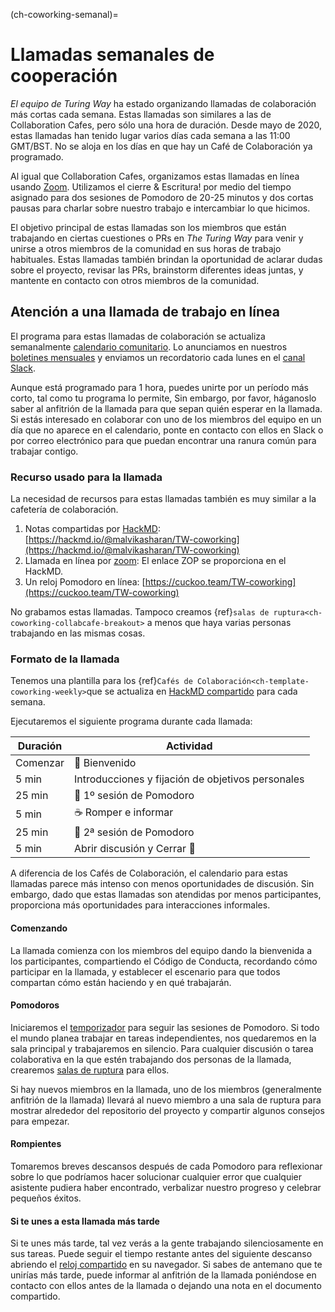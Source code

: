 (ch-coworking-semanal)=
# Llamadas semanales de cooperación

_El equipo de Turing Way_ ha estado organizando llamadas de colaboración más cortas cada semana. Estas llamadas son similares a las de Collaboration Cafes, pero sólo una hora de duración. Desde mayo de 2020, estas llamadas han tenido lugar varios días cada semana a las 11:00 GMT/BST. No se aloja en los días en que hay un Café de Colaboración ya programado.

Al igual que Collaboration Cafes, organizamos estas llamadas en línea usando [Zoom](https://www.zoom.us/). Utilizamos el cierre & Escritura! por medio del tiempo asignado para dos sesiones de Pomodoro de 20-25 minutos y dos cortas pausas para charlar sobre nuestro trabajo e intercambiar lo que hicimos.

El objetivo principal de estas llamadas son los miembros que están trabajando en ciertas cuestiones o PRs en _The Turing Way_ para venir y unirse a otros miembros de la comunidad en sus horas de trabajo habituales. Estas llamadas también brindan la oportunidad de aclarar dudas sobre el proyecto, revisar las PRs, brainstorm diferentes ideas juntas, y mantente en contacto con otros miembros de la comunidad.

## Atención a una llamada de trabajo en línea

El programa para estas llamadas de colaboración se actualiza semanalmente [calendario comunitario](https://calendar.google.com/calendar/embed?src=theturingway%40gmail.com&ctz=Europe%2FLondon). Lo anunciamos en nuestros [boletines mensuales](https://tinyletter.com/TuringWay/archive) y enviamos un recordatorio cada lunes en el [canal Slack](https://tinyurl.com/jointuringwayslack).

Aunque está programado para 1 hora, puedes unirte por un período más corto, tal como tu programa lo permite, Sin embargo, por favor, háganoslo saber al anfitrión de la llamada para que sepan quién esperar en la llamada. Si estás interesado en colaborar con uno de los miembros del equipo en un día que no aparece en el calendario, ponte en contacto con ellos en Slack o por correo electrónico para que puedan encontrar una ranura común para trabajar contigo.

### Recurso usado para la llamada

La necesidad de recursos para estas llamadas también es muy similar a la cafetería de colaboración.

1. Notas compartidas por [HackMD](https://hackmd.io/): [https://hackmd.io/@malvikasharan/TW-coworking](https://hackmd.io/@malvikasharan/TW-coworking)
2. Llamada en línea por [zoom](https://www.zoom.us/): El enlace ZOP se proporciona en el HackMD.
3. Un reloj Pomodoro en línea: [https://cuckoo.team/TW-coworking](https://cuckoo.team/TW-coworking)

No grabamos estas llamadas. Tampoco creamos {ref}`salas de ruptura<ch-coworking-collabcafe-breakout>` a menos que haya varias personas trabajando en las mismas cosas.

### Formato de la llamada

Tenemos una plantilla para los {ref}`Cafés de Colaboración<ch-template-coworking-weekly>`que se actualiza en [HackMD compartido](https://hackmd.io/@malvikasharan/TW-coworking) para cada semana.

Ejecutaremos el siguiente programa durante cada llamada:

| Duración | Actividad                                         |
| -------- | ------------------------------------------------- |
| Comenzar | 👋 Bienvenido                                      |
| 5 min    | Introducciones y fijación de objetivos personales |
| 25 min   | 🍅 1º sesión de Pomodoro                           |
| 5 min    | ☕ Romper e informar                               |
| 25 min   | 🍅 2ª sesión de Pomodoro                           |
| 5 min    | Abrir discusión y Cerrar 👋                        |

A diferencia de los Cafés de Colaboración, el calendario para estas llamadas parece más intenso con menos oportunidades de discusión. Sin embargo, dado que estas llamadas son atendidas por menos participantes, proporciona más oportunidades para interacciones informales.

#### Comenzando

La llamada comienza con los miembros del equipo dando la bienvenida a los participantes, compartiendo el Código de Conducta, recordando cómo participar en la llamada, y establecer el escenario para que todos compartan cómo están haciendo y en qué trabajarán.

#### Pomodoros

Iniciaremos el [temporizador](https://cuckoo.team/TW-coworking) para seguir las sesiones de Pomodoro. Si todo el mundo planea trabajar en tareas independientes, nos quedaremos en la sala principal y trabajaremos en silencio. Para cualquier discusión o tarea colaborativa en la que estén trabajando dos personas de la llamada, crearemos [salas de ruptura](#breakout-rooms) para ellos.

Si hay nuevos miembros en la llamada, uno de los miembros (generalmente anfitrión de la llamada) llevará al nuevo miembro a una sala de ruptura para mostrar alrededor del repositorio del proyecto y compartir algunos consejos para empezar.

#### Rompientes

Tomaremos breves descansos después de cada Pomodoro para reflexionar sobre lo que podríamos hacer solucionar cualquier error que cualquier asistente pudiera haber encontrado, verbalizar nuestro progreso y celebrar pequeños éxitos.

#### Si te unes a esta llamada más tarde

Si te unes más tarde, tal vez verás a la gente trabajando silenciosamente en sus tareas. Puede seguir el tiempo restante antes del siguiente descanso abriendo el [reloj compartido](https://cuckoo.team/TW-coworking) en su navegador. Si sabes de antemano que te unirías más tarde, puede informar al anfitrión de la llamada poniéndose en contacto con ellos antes de la llamada o dejando una nota en el documento compartido.
